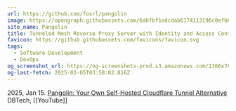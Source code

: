 ```yaml
---
url: https://github.com/fosrl/pangolin
image: https://opengraph.githubassets.com/6d6fbf1edcdab6174113196c0efb8ec9f59e37236e9a4357487b03c4877a1744/fosrl/pangolin
site_name: Pangolin
title: Tunneled Mesh Reverse Proxy Server with Identity and Access Control and Dashboard UI
favicon: https://github.githubassets.com/favicons/favicon.svg
tags:
  - Software-Development
  - DevOps
og_screenshot_url: https://og-screenshots-prod.s3.amazonaws.com/1366x768/80/false/ed18eba8969efaf5fdb7425a56a7a0e85fbb996a56afc5d3bd51cbc89f946ed1.jpeg
og-last-fetch: 2025-03-05T03:58:02.816Z
---
```



2025, Jan 15. [Pangolin: Your Own Self-Hosted Cloudflare Tunnel Alternative](https://youtu.be/a-a-Xk1hXBQ?si=DBMvyI3u3X3j-Hz2) DBTech, [[YouTube]]
